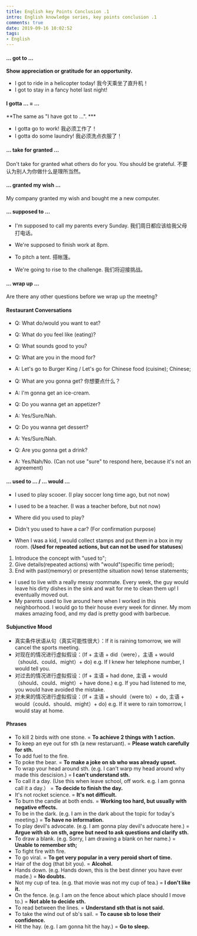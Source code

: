 ```yaml
---
title: English key Points Conclusion .1
intro: English knowledge series, key points conclusion .1
comments: true
date: 2019-09-16 10:02:52
tags:
- English
---
```


#### ... got to ...

**Show appreciation or gratitude for an opportunity.**

* I got to ride in a helicopter today! 我今天乘坐了直升机！
* I got to stay in a fancy hotel last night!

#### I gotta ... =  ...

**The same as "I have got to ...". ***

* I gotta go to work! 我必须工作了！
* I gotta do some laundry! 我必须洗点衣服了！


#### ... take for granted ...

Don't take for granted what others do for you. You should be grateful. 不要认为别人为你做什么是理所当然。

#### ... granted my wish ...

My company granted my wish and bought me a new computer.

#### ... supposed to ...

* I'm supposed to call my parents every Sunday. 我们周日都应该给我父母打电话。
* We're supposed to finish work at 8pm.


* To pitch a tent. 搭帐篷。
* We're going to rise to the challenge. 我们将迎接挑战。

#### ... wrap up ...

Are there any other questions before we wrap up the meetng?


#### Restaurant Conversations

* Q: What do/would you want to eat? 
* Q: What do you feel like (eating)?
* Q: What sounds good to you?
* Q: What are you in the mood for?
* A: Let's go to Burger King / Let's go for Chinese food (cuisine); Chinese;


* Q: What are you gonna get? 你想要点什么？
* A: I'm gonna get an ice-cream.


* Q: Do you wanna get an appetizer? 
* A: Yes/Sure/Nah.


* Q: Do you wanna get dessert?
* A: Yes/Sure/Nah.


* Q: Are you gonna get a drink? 
* A: Yes/Nah/No. (Can not use "sure" to respond here, because it's not an agreement)

#### ... used to ... / ... would ...

* I used to play scooer. (I play soccer long time ago, but not now)
* I used to be a teacher. (I was a teacher before, but not now)


* Where did you used to play?
* Didn't you used to have a car? (For confirmation purpose)

* When I was a kid, I would collect stamps and put them in a box in my room. (**Used for repeated actions, but can not be used for statuses**)


1. Introduce the concept with "used to";
2. Give details(repeated actions) with "would"(specific time period);
3. End with past(memory) or present(the situation now) tense statements;


* I used to live with a really messy roommate. Every week, the guy would leave his dirty dishes in the sink and wait for me to clean them up! I eventually moved out. 
* My parents used to live around here when I worked in this neighborhood. I would go to their house every week for dinner. My mom makes amazing food, and my dad is pretty good with barbecue.


#### Subjunctive Mood

* 真实条件状语从句（真实可能性很大）：If it is raining tomorrow, we will cancel the sports meeting.
* 对现在的情况进行虚拟假设：(If + 主语 + did（were），主语 + would（should、could、might）+ do) e.g. If I knew her telephone number, I would tell you.
* 对过去的情况进行虚拟假设：(If + 主语 + had done, 主语 + would（should、could、might）+ have done.) e.g. If you had listened to me, you would have avoided the mistake.
* 对未来的情况进行虚拟假设：(If + 主语 + should（were to）+ do, 主语 + would（could、should、might）+ do) e.g. If it were to rain tomorrow, I would stay at home.


#### Phrases

* To kill 2 birds with one stone. =  **To achieve 2 things with 1 action.**
* To keep an eye out for sth (a new restaruant). = **Please watch carefully for sth.**
* To add fuel to the fire.  
* To poke the bear. = **To make a joke on sb who was already upset.**
* To wrap your head around sth. (e.g. I can't warp my head around why made this descision.) = **I can't understand sth.**
* To call it a day. (Use this when leave school, off work. e.g. I am gonna call it a day.） = **To decide to finish the day.**
* It's not rocket science. = **It's not difficult.**
* To burn the candle at both ends. = **Working too hard, but usually with negative effects.**
* To be in the dark. (e.g. I am in the dark about the topic for today's meeting.) = **To have no information.** 
* To play devil's advocate. (e.g. I am gonna play devil's advocate here.) = **Argue with sb on sth, agree but need to ask questions and clarify sth.** 
* To draw a blank. (e.g. Sorry, I am drawing a blank on her name.) = **Unable to remember sth;**
* To fight fire with fire.
* To go viral. = **To get very popular in a very peroid short of time.**
* Hair of the dog (that bit you). = **Alcohol.**
* Hands down. (e.g. Hands down, this is the best dinner you have ever made.) = **No doubts.** 
* Not my cup of tea. (e.g. that movie was not my cup of tea.) = **I don't like it.**
* On the fence. (e.g. I am on the fence about which place should I move to.) = **Not able to decide sth.**
* To read between the lines. = **Understand sth that is not said.**
* To take the wind out of sb's sail. = **To cause sb to lose their confidence.**
* Hit the hay. (e.g. I am gonna hit the hay.) = **Go to sleep.**
